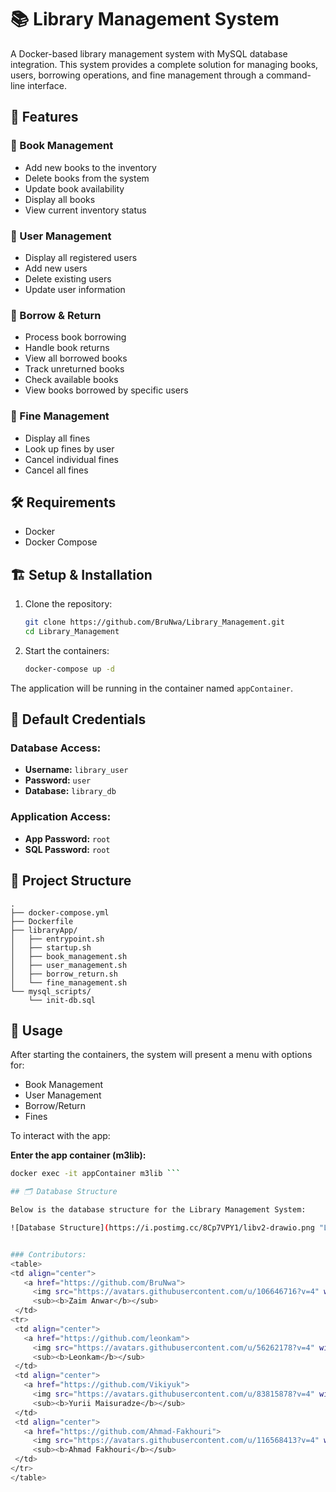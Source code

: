 # 📚 Library Management System

A Docker-based library management system with MySQL database integration. This system provides a complete solution for managing books, users, borrowing operations, and fine management through a command-line interface.

## 🚀 Features

### 📖 Book Management
- Add new books to the inventory
- Delete books from the system
- Update book availability
- Display all books
- View current inventory status

### 👥 User Management
- Display all registered users
- Add new users
- Delete existing users
- Update user information

### 📅 Borrow & Return
- Process book borrowing
- Handle book returns
- View all borrowed books
- Track unreturned books
- Check available books
- View books borrowed by specific users

### 💸 Fine Management
- Display all fines
- Look up fines by user
- Cancel individual fines
- Cancel all fines

## 🛠️ Requirements
- Docker
- Docker Compose

## 🏗️ Setup & Installation

1. Clone the repository:
    ```bash
    git clone https://github.com/BruNwa/Library_Management.git
    cd Library_Management
    ```

2. Start the containers:
    ```bash
    docker-compose up -d
    ```

The application will be running in the container named `appContainer`.

## 🔐 Default Credentials

### Database Access:
- **Username:** `library_user`
- **Password:** `user`
- **Database:** `library_db`

### Application Access:
- **App Password:** `root`
- **SQL Password:** `root`

## 📁 Project Structure

```plaintext
.
├── docker-compose.yml
├── Dockerfile
├── libraryApp/
│   ├── entrypoint.sh
│   ├── startup.sh
│   ├── book_management.sh
│   ├── user_management.sh
│   ├── borrow_return.sh
│   └── fine_management.sh
└── mysql_scripts/
    └── init-db.sql
```

## 🚀 Usage

After starting the containers, the system will present a menu with options for:
- Book Management
- User Management
- Borrow/Return
- Fines

To interact with the app:

**Enter the app container (m3lib):**
   ```bash
   docker exec -it appContainer m3lib ```

## 🗂️ Database Structure

Below is the database structure for the Library Management System:

![Database Structure](https://i.postimg.cc/8Cp7VPY1/libv2-drawio.png "Library Database Structure")


### Contributors:
<table>
 <td align="center">
      <a href="https://github.com/BruNwa">
        <img src="https://avatars.githubusercontent.com/u/106646716?v=4" width="100px;" alt="Zaim Anwar"/><br />
        <sub><b>Zaim Anwar</b></sub>
    </td>
  <tr>
    <td align="center">
      <a href="https://github.com/leonkam">
        <img src="https://avatars.githubusercontent.com/u/56262178?v=4" width="100px;" alt="Leonkam"/><br />
        <sub><b>Leonkam</b></sub>
    </td>
    <td align="center">
      <a href="https://github.com/Vikiyuk">
        <img src="https://avatars.githubusercontent.com/u/83815878?v=4" width="100px;" alt="Yurii Maisuradze"/><br />
        <sub><b>Yurii Maisuradze</b></sub>
    </td>
    <td align="center">
      <a href="https://github.com/Ahmad-Fakhouri">
        <img src="https://avatars.githubusercontent.com/u/116568413?v=4" width="100px;" alt="Ahmad Fakhouri"/><br />
        <sub><b>Ahmad Fakhouri</b></sub>
    </td>
  </tr>
</table>